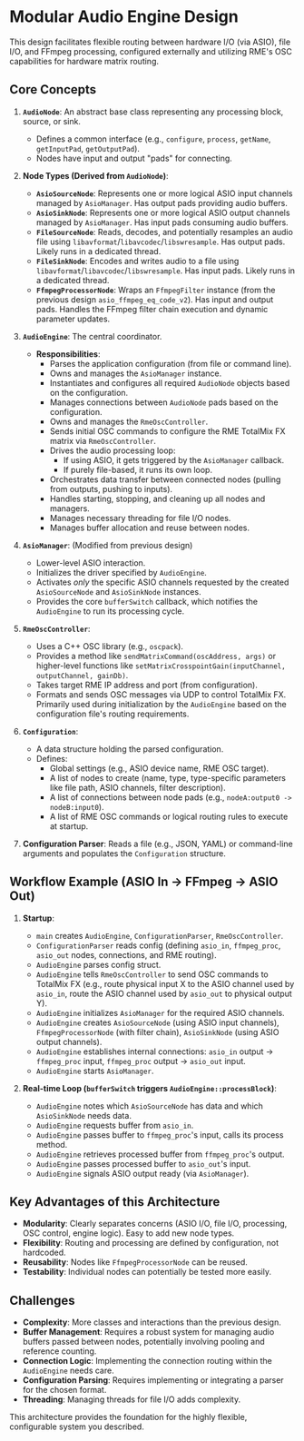 # Modular Audio Engine Design

This design facilitates flexible routing between hardware I/O (via ASIO), file I/O, and FFmpeg processing, configured externally and utilizing RME's OSC capabilities for hardware matrix routing.

## Core Concepts

1. **`AudioNode`**: An abstract base class representing any processing block, source, or sink.
    * Defines a common interface (e.g., `configure`, `process`, `getName`, `getInputPad`, `getOutputPad`).
    * Nodes have input and output "pads" for connecting.

2. **Node Types (Derived from `AudioNode`)**:
    * **`AsioSourceNode`**: Represents one or more logical ASIO input channels managed by `AsioManager`. Has output pads providing audio buffers.
    * **`AsioSinkNode`**: Represents one or more logical ASIO output channels managed by `AsioManager`. Has input pads consuming audio buffers.
    * **`FileSourceNode`**: Reads, decodes, and potentially resamples an audio file using `libavformat`/`libavcodec`/`libswresample`. Has output pads. Likely runs in a dedicated thread.
    * **`FileSinkNode`**: Encodes and writes audio to a file using `libavformat`/`libavcodec`/`libswresample`. Has input pads. Likely runs in a dedicated thread.
    * **`FfmpegProcessorNode`**: Wraps an `FfmpegFilter` instance (from the previous design `asio_ffmpeg_eq_code_v2`). Has input and output pads. Handles the FFmpeg filter chain execution and dynamic parameter updates.

3. **`AudioEngine`**: The central coordinator.
    * **Responsibilities**:
        * Parses the application configuration (from file or command line).
        * Owns and manages the `AsioManager` instance.
        * Instantiates and configures all required `AudioNode` objects based on the configuration.
        * Manages connections between `AudioNode` pads based on the configuration.
        * Owns and manages the `RmeOscController`.
        * Sends initial OSC commands to configure the RME TotalMix FX matrix via `RmeOscController`.
        * Drives the audio processing loop:
            * If using ASIO, it gets triggered by the `AsioManager` callback.
            * If purely file-based, it runs its own loop.
        * Orchestrates data transfer between connected nodes (pulling from outputs, pushing to inputs).
        * Handles starting, stopping, and cleaning up all nodes and managers.
        * Manages necessary threading for file I/O nodes.
        * Manages buffer allocation and reuse between nodes.

4. **`AsioManager`**: (Modified from previous design)
    * Lower-level ASIO interaction.
    * Initializes the driver specified by `AudioEngine`.
    * Activates *only* the specific ASIO channels requested by the created `AsioSourceNode` and `AsioSinkNode` instances.
    * Provides the core `bufferSwitch` callback, which notifies the `AudioEngine` to run its processing cycle.

5. **`RmeOscController`**:
    * Uses a C++ OSC library (e.g., `oscpack`).
    * Provides a method like `sendMatrixCommand(oscAddress, args)` or higher-level functions like `setMatrixCrosspointGain(inputChannel, outputChannel, gainDb)`.
    * Takes target RME IP address and port (from configuration).
    * Formats and sends OSC messages via UDP to control TotalMix FX. Primarily used during initialization by the `AudioEngine` based on the configuration file's routing requirements.

6. **`Configuration`**:
    * A data structure holding the parsed configuration.
    * Defines:
        * Global settings (e.g., ASIO device name, RME OSC target).
        * A list of nodes to create (name, type, type-specific parameters like file path, ASIO channels, filter description).
        * A list of connections between node pads (e.g., `nodeA:output0 -> nodeB:input0`).
        * A list of RME OSC commands or logical routing rules to execute at startup.

7. **Configuration Parser**: Reads a file (e.g., JSON, YAML) or command-line arguments and populates the `Configuration` structure.

## Workflow Example (ASIO In -> FFmpeg -> ASIO Out)

1. **Startup**:
    * `main` creates `AudioEngine`, `ConfigurationParser`, `RmeOscController`.
    * `ConfigurationParser` reads config (defining `asio_in`, `ffmpeg_proc`, `asio_out` nodes, connections, and RME routing).
    * `AudioEngine` parses config struct.
    * `AudioEngine` tells `RmeOscController` to send OSC commands to TotalMix FX (e.g., route physical input X to the ASIO channel used by `asio_in`, route the ASIO channel used by `asio_out` to physical output Y).
    * `AudioEngine` initializes `AsioManager` for the required ASIO channels.
    * `AudioEngine` creates `AsioSourceNode` (using ASIO input channels), `FfmpegProcessorNode` (with filter chain), `AsioSinkNode` (using ASIO output channels).
    * `AudioEngine` establishes internal connections: `asio_in` output -> `ffmpeg_proc` input, `ffmpeg_proc` output -> `asio_out` input.
    * `AudioEngine` starts `AsioManager`.

2. **Real-time Loop (`bufferSwitch` triggers `AudioEngine::processBlock`)**:
    * `AudioEngine` notes which `AsioSourceNode` has data and which `AsioSinkNode` needs data.
    * `AudioEngine` requests buffer from `asio_in`.
    * `AudioEngine` passes buffer to `ffmpeg_proc`'s input, calls its process method.
    * `AudioEngine` retrieves processed buffer from `ffmpeg_proc`'s output.
    * `AudioEngine` passes processed buffer to `asio_out`'s input.
    * `AudioEngine` signals ASIO output ready (via `AsioManager`).

## Key Advantages of this Architecture

* **Modularity**: Clearly separates concerns (ASIO I/O, file I/O, processing, OSC control, engine logic). Easy to add new node types.
* **Flexibility**: Routing and processing are defined by configuration, not hardcoded.
* **Reusability**: Nodes like `FfmpegProcessorNode` can be reused.
* **Testability**: Individual nodes can potentially be tested more easily.

## Challenges

* **Complexity**: More classes and interactions than the previous design.
* **Buffer Management**: Requires a robust system for managing audio buffers passed between nodes, potentially involving pooling and reference counting.
* **Connection Logic**: Implementing the connection routing within the `AudioEngine` needs care.
* **Configuration Parsing**: Requires implementing or integrating a parser for the chosen format.
* **Threading**: Managing threads for file I/O adds complexity.

This architecture provides the foundation for the highly flexible, configurable system you described.
